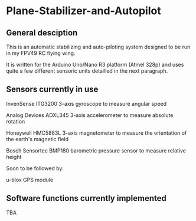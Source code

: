# Plane-Stabilizer-and-Autopilot

## General desciption

This is an automatic stabilizing and auto-piloting system designed to be run in my FPV49 RC flying wing.

It is written for the Arduino Uno/Nano R3 platform (Atmel 328p) and uses quite a few different sensoric units detailled in the next paragraph.


## Sensors currently in use


InvenSense ITG3200 3-axis gyroscope to measure angular speed

Analog Devices ADXL345 3-axis accelerometer to measure absolute rotation

Honeywell HMC5883L 3-axis magnetometer to measure the orientation of the earth's magnetic field

Bosch Sensortec BMP180 barometric pressure sensor to measure relative height


Soon to be followed by:

u-blox GPS module


## Software functions currently implemented

TBA
